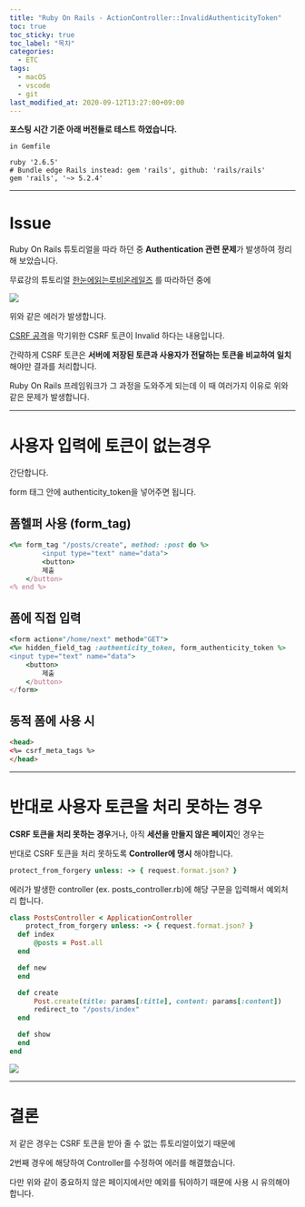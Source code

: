 ```yaml
---
title: "Ruby On Rails - ActionController::InvalidAuthenticityToken"
toc: true
toc_sticky: true
toc_label: "목차"
categories:
  - ETC
tags:
  - macOS
  - vscode
  - git
last_modified_at: 2020-09-12T13:27:00+09:00
---
```

**포스팅 시간 기준 아래 버전들로 테스트 하였습니다.**

```
in Gemfile

ruby '2.6.5'
# Bundle edge Rails instead: gem 'rails', github: 'rails/rails'
gem 'rails', '~> 5.2.4'
```

---

# Issue

Ruby On Rails 튜토리얼을 따라 하던 중 **Authentication 관련 문제**가 발생하여 정리해 보았습니다.

무료강의 튜토리얼 [한눈에읽는루비온레일즈](https://edu.goorm.io/learn/lecture/16335/%ED%95%9C-%EB%88%88%EC%97%90-%EC%9D%BD%EB%8A%94-%EB%A3%A8%EB%B9%84-%EC%98%A8-%EB%A0%88%EC%9D%BC%EC%A6%88/lesson/806296/create-read-%ED%95%98%EA%B8%B0) 를 따라하던 중에

<img src='{{ "/assets/images/etc/etc_ROR_token1.png" | absolute_url }}'>

위와 같은 에러가 발생합니다.

[CSRF 공격](https://namu.wiki/w/CSRF)을 막기위한 CSRF 토큰이 Invalid 하다는 내용입니다.

간략하게 CSRF 토큰은 **서버에 저장된 토큰과 사용자가 전달하는 토큰을 비교하여 일치**해야만 결과를 처리합니다.

Ruby On Rails 프레임워크가 그 과정을 도와주게 되는데 이 때 여러가지 이유로 위와 같은 문제가 발생합니다.

---

# 사용자 입력에 토큰이 없는경우

간단합니다.

form 태그 안에 authenticity_token을 넣어주면 됩니다.

## 폼헬퍼 사용 (form_tag)

```ruby
<%= form_tag "/posts/create", method: :post do %>
        <input type="text" name="data">
        <button>
		제출
	</button>
<% end %>
```

## 폼에 직접 입력

```ruby
<form action="/home/next" method="GET">
<%= hidden_field_tag :authenticity_token, form_authenticity_token %>
<input type="text" name="data">
	<button>
		제출
	</button>
</form>
```

## 동적 폼에 사용 시

```html
<head>
<%= csrf_meta_tags %>
</head>
```
---

# 반대로 사용자 토큰을 처리 못하는 경우

**CSRF 토큰을 처리 못하는 경우**거나, 아직 **세션을 만들지 않은 페이지**인 경우는 

반대로 CSRF 토큰을 처리 못하도록 **Controller에 명시** 해야합니다.

```ruby
protect_from_forgery unless: -> { request.format.json? }
```

에러가 발생한 controller (ex. posts_controller.rb)에 해당 구문을 입력해서 예외처리 합니다.

```ruby
class PostsController < ApplicationController
	protect_from_forgery unless: -> { request.format.json? }
  def index
	  @posts = Post.all
  end

  def new
  end

  def create
	  Post.create(title: params[:title], content: params[:content])
	  redirect_to "/posts/index"
  end

  def show
  end
end

```

<img src='{{ "/assets/images/etc/etc_ROR_token2.png" | absolute_url }}'>

---
# 결론

저 같은 경우는 CSRF 토큰을 받아 줄 수 없는 튜토리얼이었기 때문에 

2번째 경우에 해당하여 Controller를 수정하여 에러를 해결했습니다.

다만 위와 같이 중요하지 않은 페이지에서만 예외를 둬야하기 때문에 사용 시 유의해야합니다.


